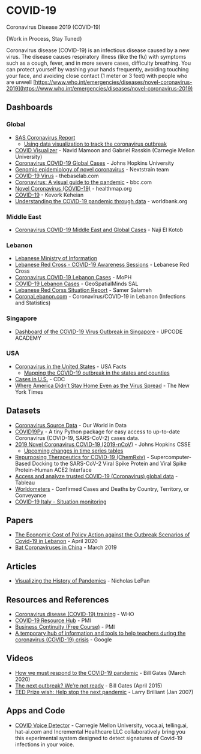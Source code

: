 # COVID-19
Coronavirus Disease 2019 (COVID-19)

{Work in Process, Stay Tuned}

Coronavirus disease (COVID-19) is an infectious disease caused by a new virus.
The disease causes respiratory illness (like the flu) with symptoms such as a cough, 
fever, and in more severe cases, difficulty breathing. You can protect yourself by 
washing your hands frequently, avoiding touching your face, and avoiding close contact 
(1 meter or 3 feet) with people who are unwell [https://www.who.int/emergencies/diseases/novel-coronavirus-2019](https://www.who.int/emergencies/diseases/novel-coronavirus-2019)

## Dashboards
### Global
* [SAS Coronavirus Report](https://tbub.sas.com/COVID19/)
   * [Using data visualization to track the coronavirus outbreak](https://blogs.sas.com/content/sascom/2020/03/10/using-data-visualization-to-track-the-coronavirus-outbreak/)
* [COVID Visualizer](https://www.covidvisualizer.com/) -  Navid Mamoon and Gabriel Rasskin (Carnegie Mellon University)
* [Coronavirus COVID-19 Global Cases](https://www.arcgis.com/apps/opsdashboard/index.html#/bda7594740fd40299423467b48e9ecf6) - Johns Hopkins University
* [Genomic epidemiology of novel coronavirus](https://nextstrain.org/ncov) - Nextstrain team
* [COVID-19 Virus](https://coronavirus.thebaselab.com/) - thebaselab.com
* [Coronavirus: A visual guide to the pandemic](https://www.bbc.com/news/world-51235105) - bbc.com
* [Novel Coronavirus (COVID-19)](https://www.healthmap.org/covid-19/?mod=article_inline) - healthmap.org
* [COVID-19](https://codgramdata.azurewebsites.net/COVID-19) - Kevork Keheian
* [Understanding the COVID-19 pandemic through data](http://datatopics.worldbank.org/universal-health-coverage/covid19/) - worldbank.org

### Middle East
* [Coronavirus COVID-19 Middle East and Global Cases](http://bit.ly/2019-nCoV-ME) - Naji El Kotob


### Lebanon
* [Lebanese Ministry of Information](https://corona.ministryinfo.gov.lb/)
* [Lebanese Red Cross - COVID-19 Awareness Sessions](https://gis.redcross.org.lb/portal/apps/webappviewer/index.html?id=432f768257754d27bef9eb60e21080c7) - Lebanese Red Cross
* [Coronavirus COVID-19 Lebanon Cases](https://maps.moph.gov.lb/portal/apps/opsdashboard/index.html#/d19be998323548278e088076d46d24f8) - MoPH
* [COVID-19 Lebanon Cases](https://geospatialminds.maps.arcgis.com/apps/opsdashboard/index.html#/389056954e9f43f1acbd3f1055bed602) - GeoSpatialMinds SAL
* [Lebanese Red Corss Situation Report](https://ssitb.co/) - Samer Salameh
* [CoronaLebanon.com](https://coronalebanon.com/) - Coronavirus/COVID-19 in Lebanon (Infections and Statistics)

### Singapore
* [Dashboard of the COVID-19 Virus Outbreak in Singapore](https://co.vid19.sg/dashboard) - UPCODE ACADEMY


### USA
* [Coronavirus in the United States](https://app.powerbi.com/view?r=eyJrIjoiMmI2ZjExMzItZTcwNy00YmUwLWFlMTAtYTUxYzVjODZmYjA5IiwidCI6ImMxMzZlZWMwLWZlOTItNDVlMC1iZWFlLTQ2OTg0OTczZTIzMiIsImMiOjF9) - USA Facts
    * [Mapping the COVID-19 outbreak in the states and counties](https://usafacts.org/visualizations/coronavirus-covid-19-spread-map/)
* [Cases in U.S.](https://www.cdc.gov/coronavirus/2019-ncov/cases-updates/cases-in-us.html) - CDC
* [Where America Didn’t Stay Home Even as the Virus Spread](https://www.nytimes.com/interactive/2020/04/02/us/coronavirus-social-distancing.html) - The New York Times

## Datasets
* [Coronavirus Source Data](https://ourworldindata.org/coronavirus-source-data) - Our World in Data
* [COVID19Py](https://pypi.org/project/COVID19Py/) - A tiny Python package for easy access to up-to-date Coronavirus (COVID-19, SARS-CoV-2) cases data.
* [2019 Novel Coronavirus COVID-19 (2019-nCoV)](https://github.com/CSSEGISandData/COVID-19) - Johns Hopkins CSSE
    * [Upcoming changes in time series tables](https://github.com/CSSEGISandData/COVID-19/issues/1250)
* [Repurposing Therapeutics for COVID-19 (ChemRxiv)](https://chemrxiv.org/articles/Repurposing_Therapeutics_for_the_Wuhan_Coronavirus_nCov-2019_Supercomputer-Based_Docking_to_the_Viral_S_Protein_and_Human_ACE2_Interface/11871402/3) - Supercomputer-Based Docking to the SARS-CoV-2 Viral Spike Protein and Viral Spike Protein-Human ACE2 Interface
* [Access and analyze trusted COVID-19 (Coronavirus) global data](https://www.tableau.com/covid-19-coronavirus-data-resources) - Tableau
* [Worldometers](https://www.worldometers.info/coronavirus/) - Confirmed Cases and Deaths by Country, Territory, or Conveyance
* [COVID-19 Italy - Situation monitoring](https://github.com/pcm-dpc/COVID-19)

## Papers
* [The Economic Cost of Policy Action against the Outbreak Scenarios of Covid-19 in Lebanon](http://www.institutdesfinances.gov.lb/publication/the-economic-cost-of-policy-action-against-the-outbreak-scenarios-of-covid-19-in-lebanon/) - April 2020
* [Bat Coronaviruses in China](https://www.researchgate.net/publication/331492838_Bat_Coronaviruses_in_China) - March 2019

## Articles
* [Visualizing the History of Pandemics](https://www.visualcapitalist.com/history-of-pandemics-deadliest/) - Nicholas LePan

## Resources and References
* [Coronavirus disease (COVID-19) training](https://www.who.int/emergencies/diseases/novel-coronavirus-2019/training/simulation-exercise) - WHO
* [COVID-19 Resource Hub](https://www.pmi.org/about/coronavirus-single-source-message/resource-hub) - PMI
* [Business Continuity (Free Course)](https://marketplace.pmi.org/Pages/ProductDetail.aspx?GMProduct=00101623100) - PMI
* [A temporary hub of information and tools to help teachers during the coronavirus (COVID-19) crisis](https://teachfromhome.google/intl/en/) - Google

## Videos
* [How we must respond to the COVID-19 pandemic](https://www.youtube.com/watch?v=Xe8fIjxicoo) - Bill Gates (March 2020)
* [The next outbreak? We’re not ready](https://www.youtube.com/watch?v=6Af6b_wyiwI) - Bill Gates (April 2015)
* [TED Prize wish: Help stop the next pandemic](https://www.youtube.com/watch?v=MNhiHf84P9c) - Larry Brilliant (Jan 2007)

## Apps and Code
* [COVID Voice Detector](https://cvdvoice.net/cvd/) - Carnegie Mellon University, voca.ai, telling.ai, hat-ai.com and Incremental Healthcare LLC collaboratively bring you this experimental system designed to detect signatures of Covid-19 infections in your voice.

